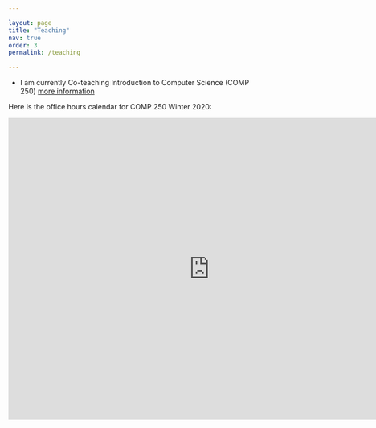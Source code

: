 ```yaml
---

layout: page
title: "Teaching"
nav: true
order: 3
permalink: /teaching

---
```

* I am currently Co-teaching Introduction to Computer Science (COMP 250) <a href="http://www.cs.mcgill.ca/~jeromew/comp250.html"> more information </a> 

Here is the office hours calendar for COMP 250 Winter 2020:

<iframe src="https://calendar.google.com/calendar/embed?src=lrjbtenv4id3ti9t0cld94i5og%40group.calendar.google.com&ctz=America%2FNew_York" style="border: 0" width="800" height="600" frameborder="0" scrolling="no"></iframe>